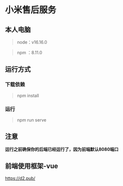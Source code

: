 # 小米售后服务

## 本人电脑
> node：v16.16.0

> npm ：8.11.0
## 运行方式
### 下载依赖
> npm install

### 运行
> npm run serve

## 注意   
**运行之前确保你的后端已经运行了，因为前端默认8080端口**

## 前端使用框架-vue
https://d2.pub/
